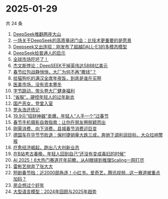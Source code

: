 # 2025-01-29

共 24 条

<!-- BEGIN 36KR -->
<!-- 最后更新时间 2025-01-29 02:27:22 +0800 -->
1. [DeepSeek推翻两座大山](https://36kr.com/p/3140911893142017)
1. [一场关于DeepSeek的高质量闭门会：比技术更重要的是愿景](https://36kr.com/p/3141715787979520)
1. [Deepseek又出连招：刚发布了超越DALL-E3的多模态模型](https://36kr.com/p/3142062147967492)
1. [DeepSeek给普通人的启示](https://36kr.com/p/3141614144166665)
1. [全球市场吓坏了！](https://36kr.com/p/3140887203469824)
1. [杰文斯悖论：DeepSEEK干掉英伟达5888亿美元](https://36kr.com/p/3141634467584518)
1. [春节红包战静悄悄，大厂为何不再“撒钱”？](https://36kr.com/p/3140890259806985)
1. [给猫狗吃的满汉全席年夜饭，到底是谁在买啊](https://36kr.com/p/3141705949551360)
1. [医美市场，没有资本寒冬](https://36kr.com/p/3141638535650051)
1. [字节跳动，带头卷大厂健身福利](https://36kr.com/p/3140945381612295)
1. [“省服”，硬控年轻人的过年新衣](https://36kr.com/p/3140848575643401)
1. [国产恶女，登堂入室](https://36kr.com/p/3140886879574787)
1. [罗永浩还债记](https://36kr.com/p/3140769299356160)
1. [19.9元“招财神器”卖爆，年轻人“人手一个”过春节](https://36kr.com/p/3140564235426561)
1. [春节手机摄影自救指南：让你在朋友圈脱颖而出](https://36kr.com/p/3140461613259527)
1. [刚需消费、向下消费，县城春节消费迎巨变](https://36kr.com/p/3140428076030726)
1. [德国车在华节节败退：保时捷销量大跌三成，奔驰下调利润目标，大众拉响警报](https://36kr.com/p/3140466096364293)
1. [疗愈经济崛起，跑出八大创新业态](https://36kr.com/p/3140369231871495)
1. [在B站考古春晚，年轻人回到自己“还没有变成毒妇的时候”](https://36kr.com/p/3140966106536706)
1. [AI 2025！8大热门赛道开年前瞻，从AI眼镜到推理Scaling一网打尽](https://36kr.com/p/3140529805679105)
1. [雷彬艺抛弃了张大大](https://36kr.com/p/3140735725321992)
1. [短剧春节档：近2000部角逐！小红书，爱奇艺，腾讯视频…这一赛道被重点加码？](https://36kr.com/p/3140775066861318)
1. [房企想过个好年](https://36kr.com/p/3140775905024775)
1. [大型语言模型：2024年回顾与2025年趋势](https://36kr.com/p/3121238318190856)
<!-- END 36KR -->